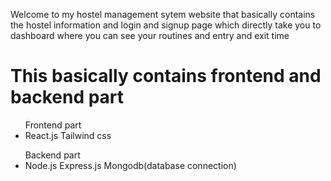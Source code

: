 Welcome to my hostel management sytem website that basically contains the hostel information and login and signup page which directly take you to dashboard where you can see your routines and entry and exit time
<h1>
  This basically contains frontend and backend part
</h1>
<ul>
  Frontend part
  <li>
    React.js
    Tailwind css
  </li>
</ul>
<ul>
  Backend part
  <li>
    Node.js
    Express.js
    Mongodb(database connection)
  </li>
</ul>
